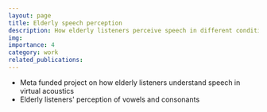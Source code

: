 ```yaml
---
layout: page
title: Elderly speech perception
description: How elderly listeners perceive speech in different conditions
img:
importance: 4
category: work
related_publications: 
---
```


+ Meta funded project on how elderly listeners understand speech in virtual acoustics
+ Elderly listeners' perception of vowels and consonants